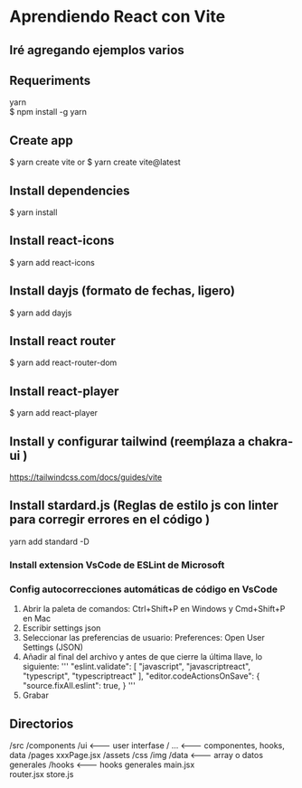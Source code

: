 # Aprendiendo React con Vite 
## Iré agregando ejemplos varios

## Requeriments
yarn    
$ npm install -g yarn

## Create app
$ yarn create vite
or
$ yarn create vite@latest

## Install dependencies
$ yarn install

## Install react-icons
$ yarn add react-icons

## Install dayjs (formato de fechas, ligero)
$ yarn add dayjs

## Install react router
$ yarn add react-router-dom

## Install react-player
$ yarn add react-player

## Install y configurar tailwind (reemṕlaza a chakra-ui )
https://tailwindcss.com/docs/guides/vite

## Install stardard.js (Reglas de estilo js con linter para corregir errores en el código )
yarn add standard -D
### Install extension VsCode de ESLint de Microsoft
### Config autocorrecciones automáticas de código en VsCode
1. Abrir la paleta de comandos: Ctrl+Shift+P en Windows y Cmd+Shift+P en Mac
2. Escribir settings json
3. Seleccionar las preferencias de usuario: Preferences: Open User Settings (JSON)
4. Añadir al final del archivo y antes de que cierre la última llave, lo siguiente:
'''
"eslint.validate": [
    "javascript",
    "javascriptreact",
    "typescript",
    "typescriptreact"
  ],
  "editor.codeActionsOnSave": {
    "source.fixAll.eslint": true,
  }
'''
5. Grabar

## Directorios
/src 
  /components
    /ui         <--- user interfase
    /<funcionalidad>
      ...       <--- componentes, hooks, data
  /pages
    xxxPage.jsx
  /assets
    /css
    /img
  /data         <--- array o datos generales
  /hooks        <--- hooks generales
  main.jsx    
  router.jsx
  store.js